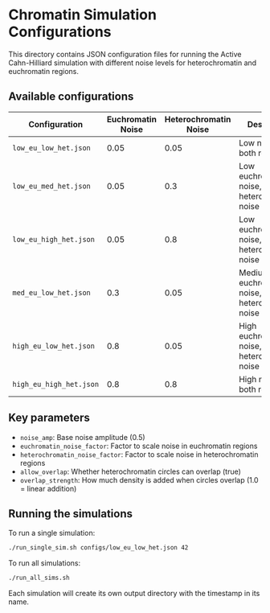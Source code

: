 # Chromatin Simulation Configurations

This directory contains JSON configuration files for running the Active Cahn-Hilliard simulation with different noise levels for heterochromatin and euchromatin regions.

## Available configurations

| Configuration | Euchromatin Noise | Heterochromatin Noise | Description |
|---------------|------------------|----------------------|-------------|
| `low_eu_low_het.json` | 0.05 | 0.05 | Low noise in both regions |
| `low_eu_med_het.json` | 0.05 | 0.3 | Low euchromatin noise, medium heterochromatin noise |
| `low_eu_high_het.json` | 0.05 | 0.8 | Low euchromatin noise, high heterochromatin noise |
| `med_eu_low_het.json` | 0.3 | 0.05 | Medium euchromatin noise, low heterochromatin noise |
| `high_eu_low_het.json` | 0.8 | 0.05 | High euchromatin noise, low heterochromatin noise |
| `high_eu_high_het.json` | 0.8 | 0.8 | High noise in both regions |

## Key parameters

- `noise_amp`: Base noise amplitude (0.5)
- `euchromatin_noise_factor`: Factor to scale noise in euchromatin regions
- `heterochromatin_noise_factor`: Factor to scale noise in heterochromatin regions
- `allow_overlap`: Whether heterochromatin circles can overlap (true)
- `overlap_strength`: How much density is added when circles overlap (1.0 = linear addition)

## Running the simulations

To run a single simulation:
```bash
./run_single_sim.sh configs/low_eu_low_het.json 42
```

To run all simulations:
```bash
./run_all_sims.sh
```

Each simulation will create its own output directory with the timestamp in its name. 